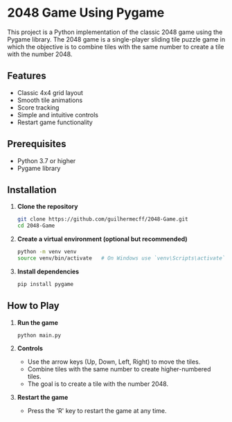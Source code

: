 # 2048 Game Using Pygame

This project is a Python implementation of the classic 2048 game using the Pygame library. The 2048 game is a single-player sliding tile puzzle game in which the objective is to combine tiles with the same number to create a tile with the number 2048.

## Features

- Classic 4x4 grid layout
- Smooth tile animations
- Score tracking
- Simple and intuitive controls
- Restart game functionality

## Prerequisites

- Python 3.7 or higher
- Pygame library

## Installation

1. **Clone the repository**

    ```bash
    git clone https://github.com/guilhermecff/2048-Game.git
    cd 2048-Game
    ```

2. **Create a virtual environment (optional but recommended)**

    ```bash
    python -m venv venv
    source venv/bin/activate   # On Windows use `venv\Scripts\activate`
    ```

3. **Install dependencies**

    ```bash
    pip install pygame
    ```

## How to Play

1. **Run the game**

    ```bash
    python main.py
    ```

2. **Controls**

    - Use the arrow keys (Up, Down, Left, Right) to move the tiles.
    - Combine tiles with the same number to create higher-numbered tiles.
    - The goal is to create a tile with the number 2048.

3. **Restart the game**

    - Press the 'R' key to restart the game at any time.


